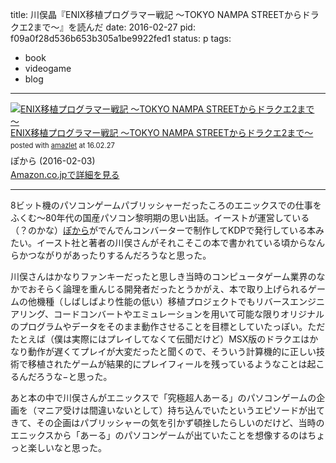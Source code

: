 title: 川俣晶『ENIX移植プログラマー戦記 ～TOKYO NAMPA STREETからドラクエ2まで～』を読んだ
date: 2016-02-27
pid: f09a0f28d536b653b305a1be9922fed1
status: p
tags:
- book
- videogame
- blog
---

<div class="amazlet-box" style="margin-bottom:0px;"><div class="amazlet-image" style="float:left;margin:0px 12px 1px 0px;"><a href="http://www.amazon.co.jp/exec/obidos/ASIN/B01BG9VVT2/dotimpact-22/ref=nosim/" name="amazletlink" target="_blank"><img src="http://ecx.images-amazon.com/images/I/511Vf-p-paL._SL160_.jpg" alt="ENIX移植プログラマー戦記 ～TOKYO NAMPA STREETからドラクエ2まで～" style="border: none;" /></a></div><div class="amazlet-info" style="line-height:120%; margin-bottom: 10px"><div class="amazlet-name" style="margin-bottom:10px;line-height:120%"><a href="http://www.amazon.co.jp/exec/obidos/ASIN/B01BG9VVT2/dotimpact-22/ref=nosim/" name="amazletlink" target="_blank">ENIX移植プログラマー戦記 ～TOKYO NAMPA STREETからドラクエ2まで～</a><div class="amazlet-powered-date" style="font-size:80%;margin-top:5px;line-height:120%">posted with <a href="http://www.amazlet.com/" title="amazlet" target="_blank">amazlet</a> at 16.02.27</div></div><div class="amazlet-detail">ぽから (2016-02-03)<br /></div><div class="amazlet-sub-info" style="float: left;"><div class="amazlet-link" style="margin-top: 5px"><a href="http://www.amazon.co.jp/exec/obidos/ASIN/B01BG9VVT2/dotimpact-22/ref=nosim/" name="amazletlink" target="_blank">Amazon.co.jpで詳細を見る</a></div></div></div><div class="amazlet-footer" style="clear: left"></div></div>

---- 

8ビット機のパソコンゲームパブリッシャーだったころのエニックスでの仕事をふくむ〜80年代の国産パソコン黎明期の思い出話。イーストが運営している（？のかな）[ぽから][1]がでんでんコンバーターで制作してKDPで発行している本みたい。イースト社と著者の川俣さんがそれこそこの本で書かれている頃からなんらかつながりがあったりするんだろうなと思った。

川俣さんはかなりファンキーだったと思しき当時のコンピュータゲーム業界のなかでおそらく論理を重んじる開発者だったとうかがえ、本で取り上げられるゲームの他機種（しばしばより性能の低い）移植プロジェクトでもリバースエンジニアリング、コードコンバートやエミュレーションを用いて可能な限りオリジナルのプログラムやデータをそのまま動作させることを目標としていたっぽい。ただたとえば（僕は実際にはプレイしてなくて伝聞だけど）MSX版のドラクエはかなり動作が遅くてプレイが大変だったと聞くので、そういう計算機的に正しい技術で移植されたゲームが結果的にプレイフィールを残っているようなことは起こるんだろうな−と思った。

あと本の中で川俣さんがエニックスで「究極超人あーる」のパソコンゲームの企画を（マニア受けは間違いないとして）持ち込んでいたというエピソードが出てきて、その企画はパブリッシャーの気を引かず頓挫したらしいのだけど、当時のエニックスから「あーる」のパソコンゲームが出ていたことを想像するのはちょっと楽しいなと思った。

[1]:	http://pokhara.est.jp/